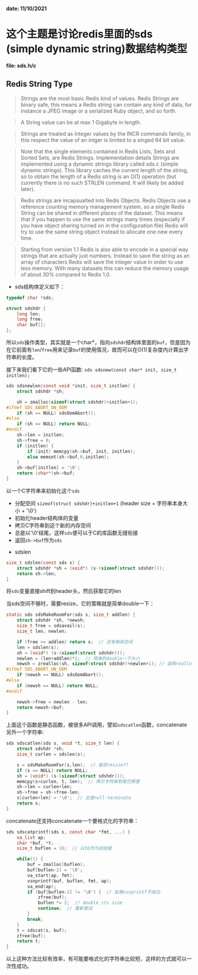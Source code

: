 **date: 11/10/2021**

# 这个主题是讨论redis里面的sds (simple dynamic string)数据结构类型

**file: sds.h/c**

## Redis String Type
>
> Strings are the most basic Redis kind of values. Redis Strings are binary safe, this means a Redis string can contain any kind of data, for instance a JPEG image or a serialized Ruby object, and so forth.

> A String value can be at max 1 Gigabyte in length.

> Strings are treated as integer values by the INCR commands family, in this respect the value of an intger is limited to a singed 64 bit value.

> Note that the single elements contained in Redis Lists, Sets and Sorted Sets, are Redis Strings.
> Implementation details
> Strings are implemented using a dynamic strings library called sds.c (simple dynamic strings). This library caches the current length of the string, so to obtain the length of a Redis string is an O(1) operation (but currently there is no such STRLEN command. It will likely be added later).

> Redis strings are incapsualted into Redis Objects. Redis Objects use a reference counting memory management system, so a single Redis String can be shared in different places of the dataset. This means that if you happen to use the same strings many times (especially if you have object sharing turned on in the configuration file) Redis will try to use the same string object instead to allocate one new every time.

> Starting from version 1.1 Redis is also able to encode in a special way strings that are actually just numbers. Instead to save the string as an array of characters Redis will save the integer value in order to use less memory. With many datasets this can reduce the memory usage of about 30% compared to Redis 1.0.

* sds结构体定义如下：
```c
typedef char *sds;

struct sdshdr {
    long len;
    long free;
    char buf[];
};
```
所以`sds`操作类型，其实就是一个char*，指向`sdshdr`结构体里面的`buf`，但是因为在它前面有`len`/`free`用来记录`buf`的使用情况，故而可以在O(1)复杂度内计算出字符串的长度。

接下来我们看下它的一些API函数:
`sds sdsnew(const char* init, size_t initlen);`
```c
sds sdsnewlen(const void *init, size_t initlen) {
    struct sdshdr *sh;

    sh = zmalloc(sizeof(struct sdshdr)+initlen+1);
#ifdef SDS_ABORT_ON_OOM
    if (sh == NULL) sdsOomAbort();
#else
    if (sh == NULL) return NULL;
#endif
    sh->len = initlen;
    sh->free = 0;
    if (initlen) {
        if (init) memcpy(sh->buf, init, initlen);
        else memset(sh->buf,0,initlen);
    }
    sh->buf[initlen] = '\0';
    return (char*)sh->buf;
}
```
以一个C字符串来初始化这个`sds`
- 分配空间 `sizeof(struct sdshdr)+initlen+1` (header size + 字符串本身大小 + '\0')
- 初始化header结构体的变量
- 拷贝C字符串到这个新的内存空间
- 总是以'\0'结尾，这样`sds`便可以于C的库函数无缝衔接
- 返回`sh->buf`作为`sds`

* sdslen
```c
size_t sdslen(const sds s) {
    struct sdshdr *sh = (void*) (s-(sizeof(struct sdshdr)));
    return sh->len;
}
```
将`sds`变量直接shift到header头，然后获取它的len


当sds空间不够时，需要resize，它的策略就是简单double一下：
```c
static sds sdsMakeRoomFor(sds s, size_t addlen) {
    struct sdshdr *sh, *newsh;
    size_t free = sdsavail(s);
    size_t len, newlen;

    if (free >= addlen) return s;  // 还有剩余空间
    len = sdslen(s);
    sh = (void*) (s-(sizeof(struct sdshdr)));
    newlen = (len+addlen)*2;  // 简单的double一下大小
    newsh = zrealloc(sh, sizeof(struct sdshdr)+newlen+1); // 调用realloc来重新分配更大的内存空间
#ifdef SDS_ABORT_ON_OOM
    if (newsh == NULL) sdsOomAbort();
#else
    if (newsh == NULL) return NULL;
#endif

    newsh->free = newlen - len;
    return newsh->buf;
}
```
上面这个函数是静态函数，被很多API调用，譬如`sdscatlen`函数，concatenate另外一个字符串:
```c
sds sdscatlen(sds s, void *t, size_t len) {
    struct sdshdr *sh;
    size_t curlen = sdslen(s);

    s = sdsMakeRoomFor(s,len);  // 能否resize??
    if (s == NULL) return NULL;
    sh = (void*) (s-(sizeof(struct sdshdr)));
    memcpy(s+curlen, t, len);  // 拷贝字符串到尾巴那里
    sh->len = curlen+len;
    sh->free = sh->free-len;
    s[curlen+len] = '\0';  // 总是null-terminate
    return s;
}
```

concatenate还支持concatenate一个要格式化的字符串：
```c
sds sdscatprintf(sds s, const char *fmt, ...) {
    va_list ap;
    char *buf, *t;
    size_t buflen = 16;  // 以16作为初始值

    while(1) {
        buf = zmalloc(buflen);
        buf[buflen-2] = '\0';
        va_start(ap, fmt);
        vsnprintf(buf, buflen, fmt, ap);
        va_end(ap);
        if (buf[buflen-2] != '\0') {  // 如果vsnprintf不成功
            zfree(buf);
            buflen *= 2;  // double its size
            continue;  // 重新尝试
        }
        break;
    }
    t = sdscat(s, buf);
    zfree(buf);
    return t;
}
```
以上这种方法比较有效率，有可能要格式化的字符串比较短，这样的方式就可以一次性成功。
